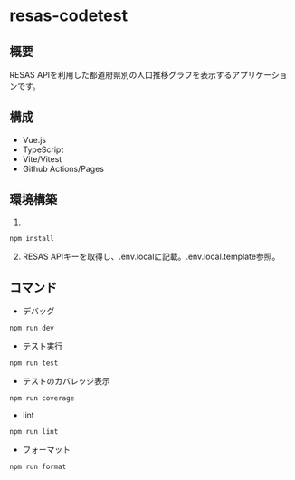 # resas-codetest

## 概要
RESAS APIを利用した都道府県別の人口推移グラフを表示するアプリケーションです。

## 構成
- Vue.js
- TypeScript
- Vite/Vitest
- Github Actions/Pages

## 環境構築
1. 
```
npm install
```

2. RESAS APIキーを取得し、.env.localに記載。.env.local.template参照。

## コマンド
- デバッグ
```
npm run dev
```

- テスト実行
```
npm run test
```

- テストのカバレッジ表示
```
npm run coverage
```

- lint
```
npm run lint
```

- フォーマット
```
npm run format
```

